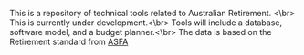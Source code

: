 This is a repository of technical tools related to Australian Retirement. <\br>
This is currently under development.<\br>
Tools will include a database, software model, and a budget planner.<\br>
The data is based on the Retirement standard from <a href="https://www.superannuation.asn.au/resources/retirement-standard/">ASFA</a>

